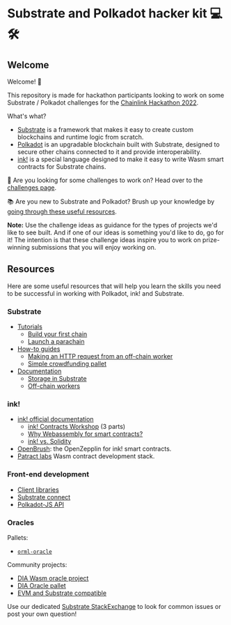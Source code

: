 # Substrate and Polkadot hacker kit 💻 🛠

## Welcome

Welcome! 👋

This repository is made for hackathon participants looking to work on some Substrate / Polkadot challenges for the [Chainlink Hackathon 2022](https://chainlinkspring2022.devpost.com/).

What's what?

* [Substrate](substrate.io) is a framework that makes it easy to create custom blockchains and runtime logic from scratch.
* [Polkadot](https://polkadot.network/) is an upgradable blockchain built with Substrate, designed to secure other chains connected to it and provide interoperability.
* [ink!](https://paritytech.github.io/ink-docs/) is a special language designed to make it easy to write Wasm smart contracts for Substrate chains.

🔎 Are you looking for some challenges to work on? Head over to the [challenges page](./challenges/README.md).

📚 Are you new to Substrate and Polkadot? Brush up your knowledge by [going through these useful resources](#resources).

**Note:** Use the challenge ideas as guidance for the types of projects we'd like to see built. And if one of our ideas is something you'd like to do, go for it! 
The intention is that these challenge ideas inspire you to work on prize-winning submissions that you will enjoy working on.

## Resources

Here are some useful resources that will help you learn the skills you need to be successful in working with Polkadot, ink! and Substrate.
### Substrate 

- [Tutorials](https://docs.substrate.io/tutorials/v3/)
    - [Build your first chain](https://docs.substrate.io/tutorials/v3/create-your-first-substrate-chain/)
    - [Launch a parachain](https://docs.substrate.io/tutorials/v3/cumulus/start-relay/)
- [How-to guides](https://docs.substrate.io/how-to-guides/v3/)
    - [Making an HTTP request from an off-chain worker](https://docs.substrate.io/how-to-guides/v3/ocw/http-requests/)
    - [Simple crowdfunding pallet](https://docs.substrate.io/how-to-guides/v3/pallet-design/crowdfund/)
- [Documentation](https://docs.substrate.io/v3/getting-started/overview/)
    - [Storage in Substrate](https://docs.substrate.io/v3/advanced/storage/)
    - [Off-chain workers](https://docs.substrate.io/v3/concepts/off-chain-features/#off-chain-workers)
### ink! 

- [ink! official documentation](https://paritytech.github.io/ink-docs/)
    - [ink! Contracts Workshop](https://docs.substrate.io/tutorials/v3/ink-workshop/pt1/) (3 parts)
    - [Why Webassembly for smart contracts?](https://paritytech.github.io/ink-docs/why-webassembly-for-smart-contracts)
    - [ink! vs. Solidity](https://paritytech.github.io/ink-docs/ink-vs-solidity)
- [OpenBrush](https://openbrush.io/): the OpenZepplin for ink! smart contracts. 
- [Patract labs](https://docs.patract.io/en/) Wasm contract development stack.

### Front-end development
- [Client libraries](https://docs.substrate.io/v3/integration/client-libraries/)
- [Substrate connect](https://docs.substrate.io/v3/integration/substrate-connect/)
- [Polkadot-JS API](https://polkadot.js.org/docs/)

### Oracles

Pallets:
- [`orml-oracle`](https://github.com/open-web3-stack/open-runtime-module-library/tree/master/oracle)

Community projects:

- [DIA Wasm oracle project](https://github.com/diadata-org/dia-wasm-oracle)
- [DIA Oracle pallet](https://github.com/diadata-org/oracle-pallet/blob/master/runtime/src/lib.rs#L277-L326)
- [EVM and Substrate compatible](https://github.com/edgeware-network/edgeware-chainlink)

Use our dedicated [Substrate StackExchange](https://substrate.stackexchange.com/) to look for common issues or post your own question!